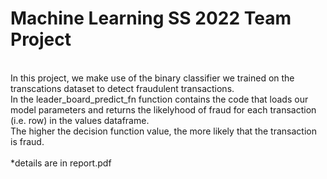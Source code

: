 # Machine Learning SS 2022 Team Project
<br>
In this project, we make use of the binary classifier we trained on the transcations dataset to detect fraudulent transactions.<br>
In the leader_board_predict_fn function contains the code that loads our model parameters and returns the likelyhood of fraud for each transaction (i.e. row) in the values dataframe.<br> The higher the decision function value, the more likely that the transaction is fraud. 
<br><br>
*details are in report.pdf

